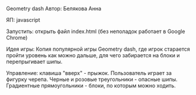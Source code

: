 Geometry dash
Автор: Белякова Анна

ЯП: javascript

Запустить: открыть файл index.html (без неполадок работает в Google Chrome)

Идея игры:
Копия популярной игры Geometry dash, где игрок старается пройти уровень как можно дальше,
для чего забирается на блоки и перепрыгивает шипы.

Управление: клавиша "вверх" - прыжок.
Пользователь играет за фигурку черепа. Черные и розовые треугольники - опасные шипы.
Градиентные прямоугольники - блоки, по которым можно ходить.
